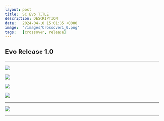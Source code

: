 ```yaml
---
layout: post
title:  SC Evo TITLE
description: DESCRIPTION
date:   2024-04-10 15:01:35 +0000
image:  '/images/Crossover1_0.png'
tags:   [crossover, release]
---
```


## Evo Release 1.0


***

![]({{site.baseurl}}/images/Divider_Crossover.png)



![]({{site.baseurl}}/images/Divider_Terran.png)



![]({{site.baseurl}}/images/Divider_Protoss.png)



![]({{site.baseurl}}/images/Divider_Zerg.png)


***

![]({{site.baseurl}}/images/Divider_CoreMods.png)



***
